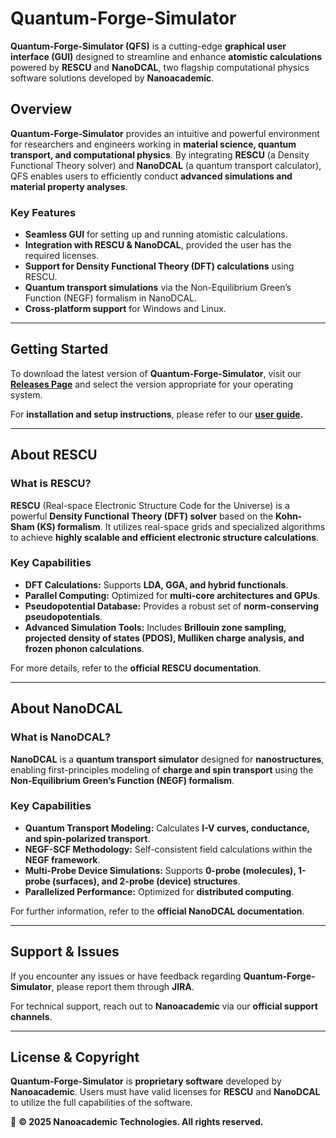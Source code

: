 # Quantum-Forge-Simulator

**Quantum-Forge-Simulator (QFS)** is a cutting-edge **graphical user interface (GUI)** designed to streamline and enhance **atomistic calculations** powered by **RESCU** and **NanoDCAL**, two flagship computational physics software solutions developed by **Nanoacademic**.

## Overview
**Quantum-Forge-Simulator** provides an intuitive and powerful environment for researchers and engineers working in **material science, quantum transport, and computational physics**. By integrating **RESCU** (a Density Functional Theory solver) and **NanoDCAL** (a quantum transport calculator), QFS enables users to efficiently conduct **advanced simulations and material property analyses**.

### Key Features
-  **Seamless GUI** for setting up and running atomistic calculations.
-  **Integration with RESCU & NanoDCAL**, provided the user has the required licenses.
-  **Support for Density Functional Theory (DFT) calculations** using RESCU.
-  **Quantum transport simulations** via the Non-Equilibrium Green’s Function (NEGF) formalism in NanoDCAL.
-  **Cross-platform support** for Windows and Linux.

---

## Getting Started
To download the latest version of **Quantum-Forge-Simulator**, visit our **[Releases Page](https://github.com/nanoacademic/Quantum-Forge-Simulator/releases/)** and select the version appropriate for your operating system.

For **installation and setup instructions**, please refer to our **[user guide](https://github.com/nanoacademic/Quantum-Forge-Simulator/wiki).**

---

## About RESCU
### **What is RESCU?**
**RESCU** (Real-space Electronic Structure Code for the Universe) is a powerful **Density Functional Theory (DFT) solver** based on the **Kohn-Sham (KS) formalism**. It utilizes real-space grids and specialized algorithms to achieve **highly scalable and efficient electronic structure calculations**.

### **Key Capabilities**
- **DFT Calculations:** Supports **LDA, GGA, and hybrid functionals**.
- **Parallel Computing:** Optimized for **multi-core architectures and GPUs**.
- **Pseudopotential Database:** Provides a robust set of **norm-conserving pseudopotentials**.
- **Advanced Simulation Tools:** Includes **Brillouin zone sampling, projected density of states (PDOS), Mulliken charge analysis, and frozen phonon calculations**.

For more details, refer to the **official RESCU documentation**.

---

## About NanoDCAL
### **What is NanoDCAL?**
**NanoDCAL** is a **quantum transport simulator** designed for **nanostructures**, enabling first-principles modeling of **charge and spin transport** using the **Non-Equilibrium Green’s Function (NEGF) formalism**.

### **Key Capabilities**
- **Quantum Transport Modeling:** Calculates **I-V curves, conductance, and spin-polarized transport**.
- **NEGF-SCF Methodology:** Self-consistent field calculations within the **NEGF framework**.
- **Multi-Probe Device Simulations:** Supports **0-probe (molecules), 1-probe (surfaces), and 2-probe (device) structures**.
- **Parallelized Performance:** Optimized for **distributed computing**.

For further information, refer to the **official NanoDCAL documentation**.

---

## Support & Issues
If you encounter any issues or have feedback regarding **Quantum-Forge-Simulator**, please report them through **JIRA**.

For technical support, reach out to **Nanoacademic** via our **official support channels**.

---

## License & Copyright
**Quantum-Forge-Simulator** is **proprietary software** developed by **Nanoacademic**. Users must have valid licenses for **RESCU** and **NanoDCAL** to utilize the full capabilities of the software.

📅 **© 2025 Nanoacademic Technologies. All rights reserved.**
